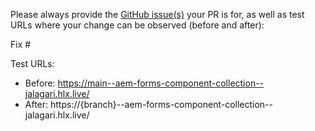 Please always provide the [GitHub issue(s)](../issues) your PR is for, as well as test URLs where your change can be observed (before and after):

Fix #<gh-issue-id>

Test URLs:
- Before: https://main--aem-forms-component-collection--jalagari.hlx.live/
- After: https://{branch}--aem-forms-component-collection--jalagari.hlx.live/
